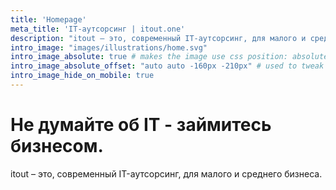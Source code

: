 ```yaml
---
title: 'Homepage'
meta_title: 'IT-аутсорсинг | itout.one'
description: "itout – это, современный IT-аутсорсинг, для малого и среднего бизнеса."
intro_image: "images/illustrations/home.svg"
intro_image_absolute: true # makes the image use css position: absolute; so it looks "offset". It's a visual effect that might not always look good depending on the image you use.
intro_image_absolute_offset: "auto auto -160px -210px" # used to tweak the positioning of the absolute image if enabled above
intro_image_hide_on_mobile: true
---
```


# Не думайте об IT - займитесь бизнесом.

itout – это, современный IT-аутсорсинг, для малого и среднего бизнеса.
